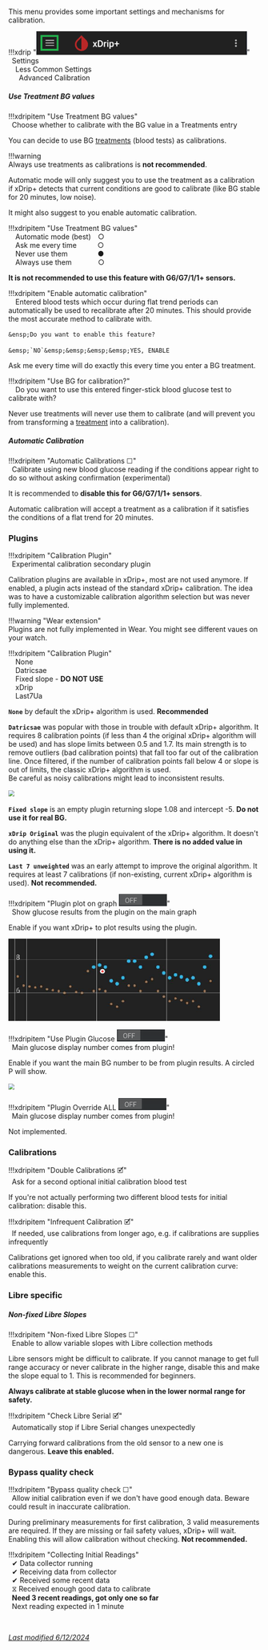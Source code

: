 This menu provides some important settings and mechanisms for calibration.

!!!xdrip "<img src="../../images/hamburger_menu.png" style="zoom:75%;"/>"   
    &ensp;Settings  
    &emsp;Less Common Settings  
    &emsp;&ensp;Advanced Calibration

##### Use Treatment BG values

!!!xdripitem "Use Treatment BG values"  
    &ensp;Choose whether to calibrate with the BG value in a Treatments entry  

You can decide to use BG [treatments](../../use/mainUI/#treatments) (blood tests) as calibrations.

!!!warning  
    Always use treatments as calibrations is **not recommended**.

Automatic mode will only suggest you to use the treatment as a calibration if xDrip+ detects that current conditions are good to calibrate (like BG stable for 20 minutes, low noise).

It might also suggest to you enable automatic calibration.  

!!!xdripitem "Use Treatment BG values"  
    &emsp;Automatic mode (best)&emsp;○  
    &emsp;Ask me every time&emsp;&emsp;&emsp;○  
    &emsp;Never use them&nbsp;&emsp;&emsp;&emsp;&emsp;●  
    &emsp;Always use them&nbsp;&ensp;&emsp;&emsp;&emsp;○ 

**It is not recommended to use this feature with G6/G7/1/1+ sensors.**

!!!xdripitem "Enable automatic calibration"  
    &emsp;Entered blood tests which occur during flat trend periods can automatically be used to recalibrate after 20 minutes. This should provide the most accurate method to calibrate with.  
    

    &ensp;Do you want to enable this feature?  
    
    &emsp;`NO`&emsp;&emsp;&emsp;&emsp;YES, ENABLE

Ask me every time will do exactly this every time you enter a BG treatment.

!!!xdripitem "Use BG for calibration?"  
    &emsp;Do you want to use this entered finger-stick blood glucose test to calibrate with?  

Never use treatments will never use them to calibrate (and will prevent you from transforming a [treatment](../../use/mainUI/#treatments) into a calibration).

##### Automatic Calibration

!!!xdripitem "Automatic Calibrations <span class='symbol'>☐</span>"  
    &ensp;Calibrate using new blood glucose reading if the conditions appear right to do so without asking confirmation (experimental)  


It is recommended to **disable this for G6/G7/1/1+ sensors**.

Automatic calibration will accept a treatment as a calibration if it satisfies the conditions of a flat trend for 20 minutes.

### Plugins

!!!xdripitem "Calibration Plugin"  
    &ensp;Experimental calibration secondary plugin  

Calibration plugins are available in xDrip+, most are not used anymore.  If enabled, a plugin acts instead of the standard xDrip+ calibration. The idea was to have a customizable calibration algorithm selection but was never fully implemented.

!!!warning "Wear extension"  
    Plugins are not fully implemented in Wear. You might see different vaues on your watch.

!!!xdripitem "Calibration Plugin"  
    &emsp;None  
    &emsp;Datricsae  
    &emsp;Fixed slope - **DO NOT USE**  
    &emsp;xDrip   
    &emsp;Last7Ua

**`None`** by default the xDrip+ algorithm is used. **Recommended**

**`Datricsae`** was popular with those in trouble with default xDrip+ algorithm. It requires 8 calibration points (if less than 4 the original xDrip+ algorithm will be used) and has slope limits between 0.5 and 1.7. Its main strength is to remove outliers (bad calibration points) that fall too far out of the calibration line. Once filtered, if the number of calibration points fall below 4 or slope is out of limits, the classic xDrip+ algorithm is used.  
Be careful as noisy calibrations might lead to inconsistent results.

<img src="../images/M-S-LCS-AC3d.png" style="zoom:75%;" />

**`Fixed slope`** is an empty plugin returning slope 1.08 and intercept -5. **Do not use it for real BG.**

**`xDrip Original`** was the plugin equivalent of the xDrip+ algorithm. It doesn't do anything else than the xDrip+ algorithm. **There is no added value in using it.**

**`Last 7 unweighted`** was an early attempt to improve the original algorithm. It requires at least 7 calibrations (if non-existing, current xDrip+ algorithm is used). **Not recommended.**

!!!xdripitem "Plugin plot on graph <img src="../../images/OFF.png" style="zoom:75%;" /></span>"  
    &ensp;Show glucose results from the plugin on the main graph  

Enable if you want xDrip+ to plot results using the plugin.

<img src="../../use/images/M-S-DS2l2.png" style="zoom:75%;" />

!!!xdripitem "Use Plugin Glucose <img src="../../images/OFF.png" style="zoom:75%;" /></span>"  
    &ensp;Main glucose display number comes from plugin!  

Enable if you want the main BG number to be from plugin results. A circled P will show.

<img src="../images/M-S-LCS-AC5a.png" style="zoom:75%;" />

!!!xdripitem "Plugin Override ALL <img src="../../images/OFF.png" style="zoom:75%;" /></span>"  
    &ensp;Main glucose display number comes from plugin!  

Not implemented.

### Calibrations

!!!xdripitem "Double Calibrations <span class='symbol'>🗹</span>"  
    &ensp;Ask for a second optional initial calibration blood test  

If you're not actually performing two different blood tests for initial calibration: disable this.

!!!xdripitem "Infrequent Calibration <span class='symbol'>🗹</span>"  
    &ensp;If needed, use calibrations from longer ago, e.g. if calibrations are supplies infrequently  

Calibrations get ignored when too old, if you calibrate rarely and want older calibrations measurements to weight on the current calibration curve: enable this. 

### Libre specific

##### Non-fixed Libre Slopes

!!!xdripitem "Non-fixed Libre Slopes <span class='symbol'>☐</span>"  
    &ensp;Enable to allow variable slopes with Libre collection methods  

Libre sensors might be difficult to calibrate. If you cannot manage to get full range accuracy or never calibrate in the higher range, disable this and make the slope equal to 1. This is recommended for beginners.

**Always calibrate at stable glucose when in the lower normal range for safety.**

!!!xdripitem "Check Libre Serial <span class='symbol'>🗹</span>"  
    &ensp;Automatically stop if Libre Serial changes unexpectedly  

Carrying forward calibrations from the old sensor to a new one is dangerous. **Leave this enabled.**

### Bypass quality check

!!!xdripitem "Bypass quality check <span class='symbol'>☐</span>"  
    &ensp;Allow initial calibration even if we don't have good enough data. Beware could result in inaccurate calibration.  

During preliminary measurements for first calibration, 3 valid measurements are required. If they are missing or fail safety values, xDrip+ will wait. Enabling this will allow calibration without checking. **Not recommended.**

!!!xdripitem "Collecting Initial Readings"  
    &ensp;✔ Data collector running  
    &ensp;✔ Receiving data from collector  
    &ensp;✔ Received some recent data  
    &ensp;⧖ Received enough good data to calibrate  
    &ensp;**Need 3 recent readings, got only one so far**  
    &ensp;Next reading expected in 1 minute 

</br>

[*Last modified 6/12/2024*](https://github.com/NightscoutFoundation/xDrip/releases/tag/2024.11.26)
